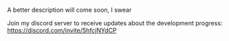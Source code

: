 A better description will come soon, I swear

Join my discord server to receive updates about the development progress: https://discord.com/invite/5hfcjNYdCP
